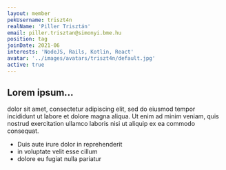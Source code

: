```yaml
---
layout: member
pekUsername: triszt4n
realName: 'Piller Trisztán'
email: piller.trisztan@simonyi.bme.hu
position: tag
joinDate: 2021-06
interests: 'NodeJS, Rails, Kotlin, React'
avatar: '../images/avatars/triszt4n/default.jpg'
active: true
---
```


## Lorem ipsum...

dolor sit amet, consectetur adipiscing elit, sed do eiusmod tempor incididunt ut labore et dolore magna aliqua. Ut enim ad minim veniam, quis nostrud exercitation ullamco laboris nisi ut aliquip ex ea commodo consequat.

- Duis aute irure dolor in reprehenderit
- in voluptate velit esse cillum
- dolore eu fugiat nulla pariatur
